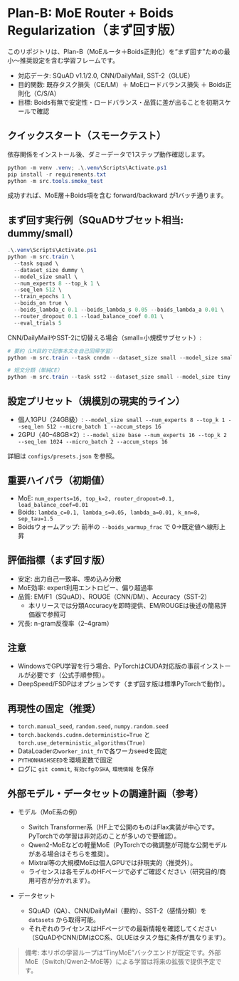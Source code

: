 # Plan-B: MoE Router + Boids Regularization（まず回す版）

このリポジトリは、Plan-B（MoEルータ＋Boids正則化）を“まず回す”ための最小〜推奨設定を含む学習フレームです。

- 対応データ: SQuAD v1.1/2.0, CNN/DailyMail, SST-2（GLUE）
- 目的関数: 既存タスク損失（CE/LM）＋ MoEロードバランス損失 ＋ Boids正則化（C/S/A）
- 目標: Boids有無で安定性・ロードバランス・品質に差が出ることを初期スケールで確認

## クイックスタート（スモークテスト）

依存関係をインストール後、ダミーデータで1ステップ動作確認します。

```powershell
python -m venv .venv; .\.venv\Scripts\Activate.ps1
pip install -r requirements.txt
python -m src.tools.smoke_test
```

成功すれば、MoE層＋Boids項を含む forward/backward が1バッチ通ります。

## まず回す実行例（SQuADサブセット相当: dummy/small）

```powershell
.\.venv\Scripts\Activate.ps1
python -m src.train \
  --task squad \
  --dataset_size dummy \
  --model_size small \
  --num_experts 8 --top_k 1 \
  --seq_len 512 \
  --train_epochs 1 \
  --boids_on true \
  --boids_lambda_c 0.1 --boids_lambda_s 0.05 --boids_lambda_a 0.01 \
  --router_dropout 0.1 --load_balance_coef 0.01 \
  --eval_trials 5
```

CNN/DailyMailやSST-2に切替える場合（small=小規模サブセット）:

```powershell
# 要約（LM目的で記事本文を自己回帰学習）
python -m src.train --task cnndm --dataset_size small --model_size small --seq_len 1024 --train_epochs 1 --boids_on true

# 短文分類（単純CE）
python -m src.train --task sst2 --dataset_size small --model_size tiny --seq_len 256 --train_epochs 1 --boids_on true
```

## 設定プリセット（規模別の現実的ライン）

- 個人1GPU（24GB級）: `--model_size small --num_experts 8 --top_k 1 --seq_len 512 --micro_batch 1 --accum_steps 16`
- 2GPU（40–48GB×2）: `--model_size base --num_experts 16 --top_k 2 --seq_len 1024 --micro_batch 2 --accum_steps 16`

詳細は `configs/presets.json` を参照。

## 重要ハイパラ（初期値）

- MoE: `num_experts=16, top_k=2, router_dropout=0.1, load_balance_coef=0.01`
- Boids: `lambda_c=0.1, lambda_s=0.05, lambda_a=0.01, k_nn=8, sep_tau=1.5`
- Boidsウォームアップ: 前半の `--boids_warmup_frac` で 0→既定値へ線形上昇

## 評価指標（まず回す版）

- 安定: 出力自己一致率、埋め込み分散
- MoE効率: expert利用エントロピー、偏り超過率
- 品質: EM/F1（SQuAD）、ROUGE（CNN/DM）、Accuracy（SST-2）
  - 本リリースでは分類Accuracyを即時提供、EM/ROUGEは後述の簡易評価器で参照可
- 冗長: n-gram反復率（2–4gram）

## 注意

- WindowsでGPU学習を行う場合、PyTorchはCUDA対応版の事前インストールが必要です（公式手順参照）。
- DeepSpeed/FSDPはオプションです（まず回す版は標準PyTorchで動作）。

## 再現性の固定（推奨）

- `torch.manual_seed`, `random.seed`, `numpy.random.seed`
- `torch.backends.cudnn.deterministic=True` と `torch.use_deterministic_algorithms(True)`
- DataLoaderの`worker_init_fn`で各ワーカseedを固定
- `PYTHONHASHSEED`を環境変数で固定
- ログに `git commit`, `有効cfgのSHA`, `環境情報` を保存

## 外部モデル・データセットの調達計画（参考）

- モデル（MoE系の例）
  - Switch Transformer系（HF上で公開のものはFlax実装が中心です。PyTorchでの学習は非対応のことが多いので要確認）。
  - Qwen2-MoEなどの軽量MoE（PyTorchでの微調整が可能な公開モデルがある場合はそちらを推奨）。
  - Mixtral等の大規模MoEは個人GPUでは非現実的（推奨外）。
  - ライセンスは各モデルのHFページで必ずご確認ください（研究目的/商用可否が分かれます）。

- データセット
  - SQuAD（QA）、CNN/DailyMail（要約）、SST-2（感情分類）を `datasets` から取得可能。
  - それぞれのライセンスはHFページでの最新情報を確認してください（SQuADやCNN/DMはCC系、GLUEはタスク毎に条件が異なります）。

> 備考: 本リポの学習ループは“TinyMoE”バックエンドが既定です。外部MoE（Switch/Qwen2-MoE等）による学習は将来の拡張で提供予定です。

